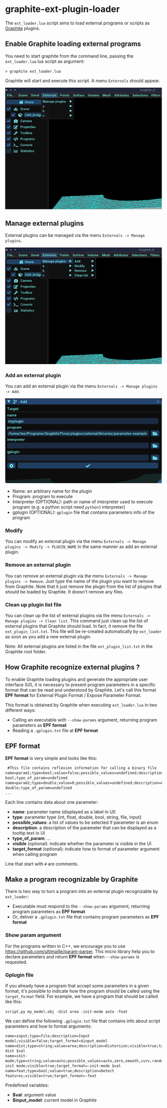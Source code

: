 # graphite-ext-plugin-loader

The `ext_loader.lua` script aims to load external programs or scripts as [Graphite](https://github.com/BrunoLevy/GraphiteThree) plugins. 

## Enable Graphite loading external programs

You need to start graphite from the command line, passing the `ext_loader.lua` lua script as argument:

`> graphite ext_loader.lua`

Graphite will start and execute this script. A menu `Externals` should appear.

![](images/ext_plugins_menu.png)

## Manage external plugins

External plugins can be managed via the menu `Externals -> Manage plugins`.

![](images/ext_plugins_manage_menu.png)

### Add an external plugin

You can add an external plugin via the menu `Externals -> Manage plugins -> Add`.

![](images/add_ext_plugin.png)

 - Name: an arbitrary name for the plugin
 - Program: program to execute
 - Interpreter (OPTIONAL): path or name of interpreter used to execute program (e.g: a python script need `python3` interpreter)
 - gplugin (OPTIONAL): `gplugin` file that contains parameters info of the program

### Modify

You can modify an external plugin via the menu `Externals -> Manage plugins -> Modify -> PLUGIN_NAME` in the same manner as add an external plugin.

### Remove an external plugin

You can remove an external plugin via the menu `Externals -> Manage plugins -> Remove`. Just type the name of the plugin you want to remove from Graphite. Note that it just remove the plugin from the list of plugins that should be loaded by Graphite. It doesn't remove any files.

### Clean up plugin list file

You can clean up the list of external plugins via the menu `Externals -> Manage plugins -> Clean list`. This command just clean up the list of external plugins that Graphite should load. In fact, it remove the file `ext_plugin_list.txt`. This file will be re-created automatically by `ext_loader` as soon as you add a new external plugin.

Note: All external plugins are listed in the file `ext_plugin_list.txt` in the Graphite root folder.

## How Graphite recognize external plugins ?

To enable Graphite loading plugins and generate the appropriate user interface (UI), it is necessary to present program parameters in a specific format that can be read and understood by Graphite. Let's call this format __EPF format__ for External Plugin Format / Expose Parameter Format. 

This format is obtained by Graphite when executing `ext_loader.lua` in two different ways: 
 
 - Calling an executable with `--show-params` argument, returning program parameters as __EPF format__
 - Reading a `.gplugin.txt` file at __EPF format__

## EPF format

__EPF format__ is very simple and looks like this:

```
 #This file contains reflexion information for calling a binary file
name=param1;type=bool;value=false;possible_values=undefined;description=A bool;type_of_param=undefined
name=param2;type=double;value=0;possible_values=undefined;description=A double;type_of_param=undefined
...
```

Each line contains data about one parameter:
 - __name__: parameter name (displayed as a label in UI)
 - __type__: parameter type {int, float, double, bool, string, file, input}
 - __possible_values__: a list of values to be selected if parameter is an enum
 - __description__: a description of the parameter that can be displayed as a tooltip text in UI
 - __type_of_param__: ...
 - __visible__ (optional): indicate whether the parameter is visible in the UI
 - __target_format__ (optional): indicate how to format of parameter argument when calling program

Line that start with `#` are comments.


## Make a program recognizable by Graphite

There is two way to turn a program into an external plugin recognizable by `ext_loader`:

 - Executable must respond to the `--show-params` argument, returning program parameters as __EPF format__
 - Or, deliver a `.gplugin.txt` file that contains program parameters as __EPF format__
 
### Show param argument

For the programs written in C++, we encourage you to use https://github.com/ultimaille/param-parser. This micro library help you to declare parameters and return __EPF format__ when `--show-params` is requested.

### Gplugin file

If you already have a program that accept some parameters in a given format, it's possible to indicate how the program should be called using the `target_format` field. For example, we have a program that should be called like this:

`script.py my_model.obj -dist area -init-mode auto -feat`

We can define the following `.gplugin.txt` file that contains info about script parameters and how to format arguments:

```
name=input;type=file;description=Input model;visible=false;target_format=$input_model
name=dist;type=string;value=area;description=Distorsion;visible=true;target_format=-dist $val
name=init-mode;type=string;value=auto;possible_values=auto,zero,smooth,curv,random;description=Framefield init mode;visible=true;target_format=-init-mode $val
name=feat;type=bool;value=true;description=Detect features;visible=true;target_format=-feat
```

Predefined variables:
 - __$val__: argument value
 - __$input_model__: current model in Graphite